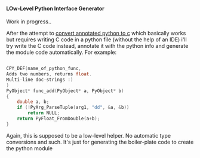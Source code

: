 #### LOw-Level Python Interface Generator

Work in progress..

After the attempt to [convert annotated python to c](https://github.com/defgsus/cppy) which 
basically works but requires writing C code in a python file (without the help of an IDE)
i'll try write the C code instead, annotate it with the python info and generate the 
module code automatically. For example:

```C++

CPY_DEF(name_of_python_func,
Adds two numbers, returns float.
Multi-line doc-strings :)
)
PyObject* func_add(PyObject* a, PyObject* b)
{
    double a, b;
    if (!PyArg_ParseTuple(arg1, "dd", &a, &b))
        return NULL;
    return PyFloat_FromDouble(a+b);
}
```

Again, this is supposed to be a low-level helper. 
No automatic type conversions and such. It's just for generating the boiler-plate code
to create the python module
